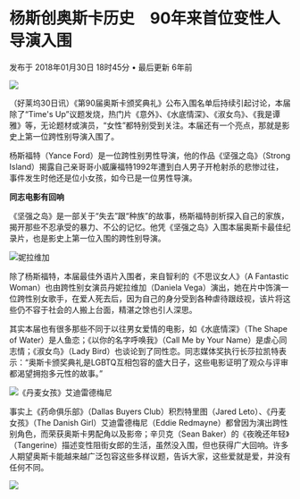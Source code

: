 # 杨斯创奥斯卡历史　90年来首位变性人导演入围

发布于 2018年01月30日 18时45分 • 最后更新 6年前

![](https://www.orientaldaily.com.my/images/uploads/news/2018/JAN_2018/20180130/yance-ford-750x.jpg)

（好莱坞30日讯）《第90届奥斯卡颁奖典礼》公布入围名单后持续引起讨论，本届除了“Time's Up”议题发烧，热门片《意外》、《水底情深》、《淑女鸟》、《我是谭雅》等，无论题材或演员，“女性”都特别受到关注。本届还有一个亮点，那就是影史上第一位跨性别导演入围了。

杨斯福特（Yance Ford）是一位跨性别男性导演，他的作品《坚强之岛》（Strong Island）揭露自己亲哥哥小威廉福特1992年遭到白人男子开枪射杀的悲惨过往，事件发生时他还是位小女孩，如今已是一位男性导演。

**同志电影有回响**

《坚强之岛》是一部关于“失去”跟“种族”的故事，杨斯福特剖析探入自己的家族，揭开那些不忍承受的暴力、不公的记忆。他凭《坚强之岛》入围本届奥斯卡最佳纪录片，也是影史上第一位入围的跨性别导演。

![妮拉维加](https://www.orientaldaily.com.my/images/uploads/news/2018/JAN_2018/20180130/Daniela+Vega+Fantastic+Woman+Press+Conference+J0j01SDSjPDl.jpg)

除了杨斯福特，本届最佳外语片入围者，来自智利的《不思议女人》（A Fantastic Woman）也由跨性别女演员丹妮拉维加（Daniela Vega）演出，她在片中饰演一位跨性别女歌手，在爱人死去后，因为自己的身分受到各种虐待跟歧视，该片将这些仍不容于社会的人搬上台面，精湛之馀也引人深思。

其实本届也有很多那些不同于以往男女爱情的电影，如《水底情深》（The Shape of Water）是人鱼恋；《以你的名字呼唤我》（Call Me by Your Name）是虐心同志情；《淑女鸟》（Lady Bird）也谈论到了同性恋。同志媒体奖执行长莎拉凯特表示：“奥斯卡颁奖典礼是LGBTQ互相包容的盛大日子，这些电影证明了观众与评审都渴望拥抱多元性的故事。”

![《丹麦女孩》艾迪雷德梅尼](https://www.orientaldaily.com.my/images/uploads/news/2018/JAN_2018/20180130/video-the-danish-girl-i-want-my-husband-superJumbo.jpg)

事实上《药命俱乐部》（Dallas Buyers Club）积烈特里图（Jared Leto）、《丹麦女孩》（The Danish Girl）艾迪雷德梅尼（Eddie Redmayne）都曾因为演出跨性别角色，而荣获奥斯卡男配角以及影帝；辛贝克（Sean Baker）的《夜晚还年轻》（Tangerine）描述变性阻街女郎的生活，虽然没入围，但也获得广大回响。许多人期望奥斯卡能越来越广泛包容这些多样议题，告诉大家，这些爱就是爱，并没有任何不同。

![](https://www.orientaldaily.com.my/assets/images/logo-article.png)
<!-- tcd_original_link https://www.orientaldaily.com.my/news/entertainment/2018/01/30/229934 -->
